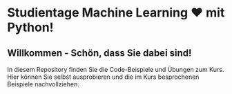 # Studientage Machine Learning ♥️ mit Python!

## Willkommen - Schön, dass Sie dabei sind!
In diesem Repository finden Sie die Code-Beispiele und Übungen zum Kurs.
Hier können Sie selbst ausprobieren und die im Kurs besprochenen Beispiele nachvollziehen.